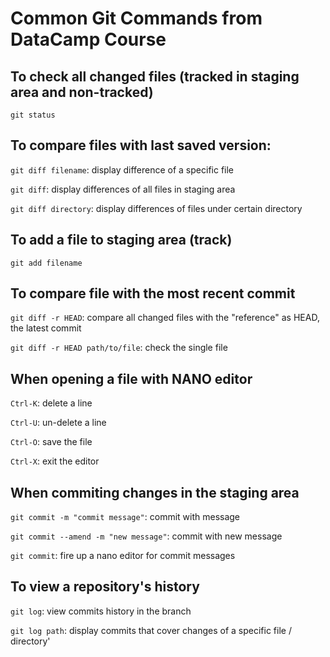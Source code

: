 # Common Git Commands from DataCamp Course

## To check all changed files (tracked in staging area and non-tracked)
`git status`

## To compare files with last saved version:

`git diff filename`: display difference of a specific file

`git diff`: display differences of all files in staging area

`git diff directory`: display differences of files under certain directory

## To add a file to staging area (track)

`git add filename`

## To compare file with the most recent commit

`git diff -r HEAD`: compare all changed files with the "reference" as HEAD, the latest commit

`git diff -r HEAD path/to/file`: check the single file

## When opening a file with NANO editor

`Ctrl-K`: delete a line

`Ctrl-U`: un-delete a line

`Ctrl-O`: save the file

`Ctrl-X`: exit the editor

## When commiting changes in the staging area

`git commit -m "commit message"`: commit with message

`git commit --amend -m "new message"`: commit with new message

`git commit`: fire up a nano editor for commit messages

## To view a repository's history

`git log`: view commits history in the branch

`git log path`: display commits that cover changes of a specific file / directory'







